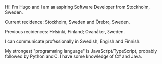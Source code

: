 Hi! I'm Hugo and I am an aspiring Software Developer from Stockholm, Sweden.

Current recidence: Stockholm, Sweden and Örebro, Sweden.

Previous recidences: Helsinki, Finland; Ovanåker, Sweden.

I can communicate professionally in Swedish, English and Finnish.

My strongest "programming language" is JavaScript/TypeScript, probably followed by Python and C. I have some knowledge of C# and Java.
